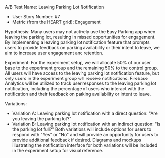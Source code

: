 A/B Test Name: Leaving Parking Lot Notification
* User Story Number: #7
* Metric (from the HEART grid): Engagement

  
Hypothesis: Many users may not actively use the Easy Parking app when leaving the parking lot, resulting in missed opportunities for engagement. By implementing a leaving parking lot notification feature that prompts users to provide feedback on parking availability or their intent to leave, we aim to increase user engagement and retention.

Experiment:
For the experiment setup, we will allocate 50% of our user base to the experiment group and the remaining 50% to the control group. All users will have access to the leaving parking lot notification feature, but only users in the experiment group will receive notifications. Firebase Analytics will be utilized to track user responses to the leaving parking lot notification, including the percentage of users who interact with the notification and their feedback on parking availability or intent to leave.

Variations:
* Variation A: Leaving parking lot notification with a direct question: "Are you leaving the parking lot?"
* Variation B: Leaving parking lot notification with an indirect question: "Is the parking lot full?"
Both variations will include options for users to respond with "Yes" or "No" and will provide an opportunity for users to provide additional feedback if desired. Diagrams and mockups illustrating the notification interface for both variations will be included in the experiment setup for visual reference.

